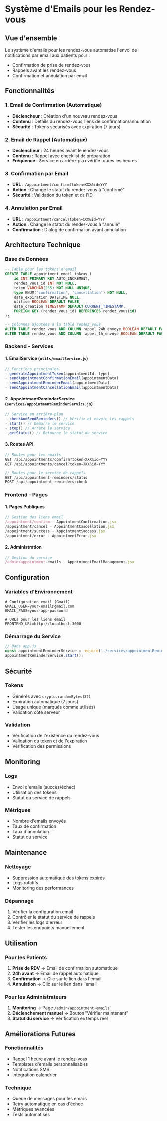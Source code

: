 # Système d'Emails pour les Rendez-vous

## Vue d'ensemble

Le système d'emails pour les rendez-vous automatise l'envoi de notifications par email aux patients pour :
- Confirmation de prise de rendez-vous
- Rappels avant les rendez-vous
- Confirmation et annulation par email

## Fonctionnalités

### 1. Email de Confirmation (Automatique)
- **Déclencheur** : Création d'un nouveau rendez-vous
- **Contenu** : Détails du rendez-vous, liens de confirmation/annulation
- **Sécurité** : Tokens sécurisés avec expiration (7 jours)

### 2. Email de Rappel (Automatique)
- **Déclencheur** : 24 heures avant le rendez-vous
- **Contenu** : Rappel avec checklist de préparation
- **Fréquence** : Service en arrière-plan vérifie toutes les heures

### 3. Confirmation par Email
- **URL** : `/appointment/confirm?token=XXX&id=YYY`
- **Action** : Change le statut du rendez-vous à "confirmé"
- **Sécurité** : Validation du token et de l'ID

### 4. Annulation par Email
- **URL** : `/appointment/cancel?token=XXX&id=YYY`
- **Action** : Change le statut du rendez-vous à "annulé"
- **Confirmation** : Dialog de confirmation avant annulation

## Architecture Technique

### Base de Données
```sql
-- Table pour les tokens d'email
CREATE TABLE appointment_email_tokens (
    id INT PRIMARY KEY AUTO_INCREMENT,
    rendez_vous_id INT NOT NULL,
    token VARCHAR(255) NOT NULL UNIQUE,
    type ENUM('confirmation', 'cancellation') NOT NULL,
    date_expiration DATETIME NULL,
    utilise BOOLEAN DEFAULT FALSE,
    date_creation TIMESTAMP DEFAULT CURRENT_TIMESTAMP,
    FOREIGN KEY (rendez_vous_id) REFERENCES rendez_vous(id)
);

-- Colonnes ajoutées à la table rendez_vous
ALTER TABLE rendez_vous ADD COLUMN rappel_24h_envoye BOOLEAN DEFAULT FALSE;
ALTER TABLE rendez_vous ADD COLUMN rappel_1h_envoye BOOLEAN DEFAULT FALSE;
```

### Backend - Services

#### 1. EmailService (`utils/emailService.js`)
```javascript
// Fonctions principales
- generateAppointmentToken(appointmentId, type)
- sendAppointmentConfirmationEmail(appointmentData)
- sendAppointmentReminderEmail(appointmentData)
- sendAppointmentCancellationEmail(appointmentData)
```

#### 2. AppointmentReminderService (`services/appointmentReminderService.js`)
```javascript
// Service en arrière-plan
- checkAndSendReminders() // Vérifie et envoie les rappels
- start() // Démarre le service
- stop() // Arrête le service
- getStatus() // Retourne le statut du service
```

#### 3. Routes API
```javascript
// Routes pour les emails
GET /api/appointments/confirm?token=XXX&id=YYY
GET /api/appointments/cancel?token=XXX&id=YYY

// Routes pour le service de rappels
GET /api/appointment-reminders/status
POST /api/appointment-reminders/check
```

### Frontend - Pages

#### 1. Pages Publiques
```javascript
// Gestion des liens email
/appointment/confirm - AppointmentConfirmation.jsx
/appointment/cancel - AppointmentCancellation.jsx
/appointment/success - AppointmentSuccess.jsx
/appointment/error - AppointmentError.jsx
```

#### 2. Administration
```javascript
// Gestion du service
/admin/appointment-emails - AppointmentEmailManagement.jsx
```

## Configuration

### Variables d'Environnement
```env
# Configuration email (Gmail)
GMAIL_USER=your-email@gmail.com
GMAIL_PASS=your-app-password

# URLs pour les liens email
FRONTEND_URL=http://localhost:3000
```

### Démarrage du Service
```javascript
// Dans app.js
const appointmentReminderService = require('./services/appointmentReminderService');
appointmentReminderService.start();
```

## Sécurité

### Tokens
- Générés avec `crypto.randomBytes(32)`
- Expiration automatique (7 jours)
- Usage unique (marqués comme utilisés)
- Validation côté serveur

### Validation
- Vérification de l'existence du rendez-vous
- Validation du token et de l'expiration
- Vérification des permissions

## Monitoring

### Logs
- Envoi d'emails (succès/échec)
- Utilisation des tokens
- Statut du service de rappels

### Métriques
- Nombre d'emails envoyés
- Taux de confirmation
- Taux d'annulation
- Statut du service

## Maintenance

### Nettoyage
- Suppression automatique des tokens expirés
- Logs rotatifs
- Monitoring des performances

### Dépannage
1. Vérifier la configuration email
2. Contrôler le statut du service de rappels
3. Vérifier les logs d'erreur
4. Tester les endpoints manuellement

## Utilisation

### Pour les Patients
1. **Prise de RDV** → Email de confirmation automatique
2. **24h avant** → Email de rappel automatique
3. **Confirmation** → Clic sur le lien dans l'email
4. **Annulation** → Clic sur le lien dans l'email

### Pour les Administrateurs
1. **Monitoring** → Page `/admin/appointment-emails`
2. **Déclenchement manuel** → Bouton "Vérifier maintenant"
3. **Statut du service** → Vérification en temps réel

## Améliorations Futures

### Fonctionnalités
- Rappel 1 heure avant le rendez-vous
- Templates d'emails personnalisables
- Notifications SMS
- Intégration calendrier

### Technique
- Queue de messages pour les emails
- Retry automatique en cas d'échec
- Métriques avancées
- Tests automatisés 